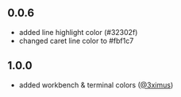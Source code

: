 ## 0.0.6
 - added line highlight color (#32302f)
 - changed caret line color to #fbf1c7

## 1.0.0
 - added workbench & terminal colors ([@3ximus](https://github.com/3ximus))
